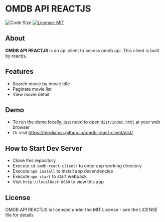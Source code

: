 # OMDB API REACTJS
![Code Size](https://img.shields.io/github/languages/code-size/herdiansc/omdb-react-client.svg)
[![License: MIT](https://img.shields.io/badge/License-MIT-blue.svg)](https://opensource.org/licenses/MIT)

## About
**OMDB API REACTJS** is an api client to access omdb api. This client is built by reactjs.

## Features
- Search movie by movie title
- Paginate movie list
- View movie detail

## Demo
- To run the demo locally, just need to open `dist/index.html` at your web browser
- Or visit https://herdiansc.github.io/omdb-react-client/dist/

## How to Start Dev Server
- Clone this repository
- Execute `cd omdb-react-client/` to enter app working directory
- Execute `npm install` to install app devendencies
- Execute `npm start` to start webpack
- Visit `http://localhost:8080` to view this app

## License
OMDB API REACTJS is licensed under the MIT License - see the LICENSE file for details

